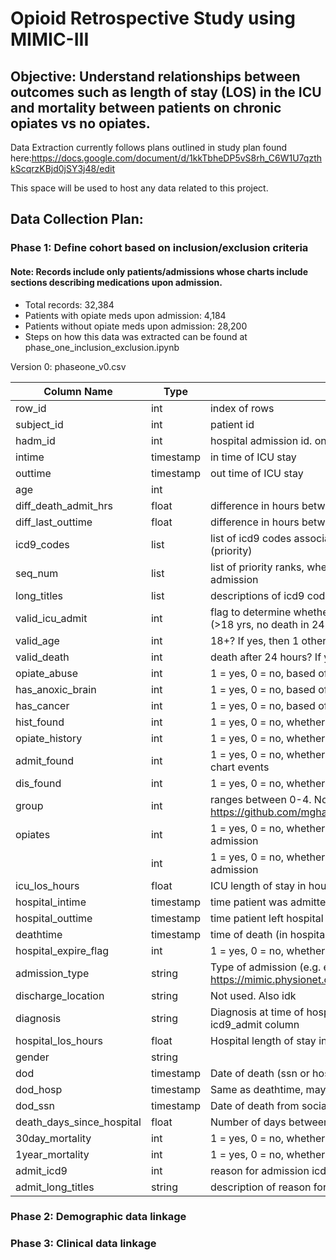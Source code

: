 # Opioid Retrospective Study using MIMIC-III

## Objective: Understand relationships between outcomes such as length of stay (LOS) in the ICU and mortality between patients on chronic opiates vs no opiates.

Data Extraction currently follows plans outlined in study plan found here:https://docs.google.com/document/d/1kkTbheDP5vS8rh_C6W1U7qzthkScqrzKBjd0jSY3j48/edit


This space will be used to host any data related to this project. 

## Data Collection Plan: 
### Phase 1: Define cohort based on inclusion/exclusion criteria
#### Note: Records include only patients/admissions whose charts include sections describing medications upon admission. 

* Total records: 32,384
* Patients with opiate meds upon admission: 4,184
* Patients without opiate meds upon admission: 28,200
* Steps on how this data was extracted can be found at phase_one_inclusion_exclusion.ipynb

Version 0: phaseone_v0.csv

| Column Name               | Type         | Description                                                                                                                             |
|---------------------------|--------------|-----------------------------------------------------------------------------------------------------------------------------------------|
| row_id                    | int          | index of rows                                                                                                                           |
| subject_id                | int          | patient id                                                                                                                              |
| hadm_id                   | int          | hospital admission id. one patient can have multiple id's                                                                               |
| intime                    | timestamp    | in time of ICU stay                                                                                                                     |
| outtime                   | timestamp    | out time of ICU stay                                                                                                                    |
| age                       | int          |                                                                                                                                         |
| diff_death_admit_hrs      | float        | difference in hours between time of death and time of icu admission                                                                     |
| diff_last_outtime         | float        | difference in hours between ICU in time and patient's last ICU outtime                                                                  |
| icd9_codes                | list<int>    | list of icd9 codes associated with this patient/admission, ordered by seq_num (priority)                                                |
| seq_num                   | list<int>    | list of priority ranks, where 1 is the highest rank, indicating reason for admission                                                    |
| long_titles               | list<string> | descriptions of icd9 codes                                                                                                              |
| valid_icu_admit           | int          | flag to determine whether or not icu admit is valid based on study conditions (>18 yrs, no death in 24 hrs). 1 means is valid, 0 is not |
| valid_age                 | int          | 18+? If yes, then 1 otherwise 0                                                                                                         |
| valid_death               | int          | death after 24 hours? If yes, the 1 otherwise 0                                                                                         |
| opiate_abuse              | int          | 1 = yes, 0 = no, based off of icd9 substance abuse codes                                                                                |
| has_anoxic_brain          | int          | 1 = yes, 0 = no, based off of icd9 code for anoxic brain injury                                                                         |
| has_cancer                | int          | 1 = yes, 0 = no, based off of icd9 codes for neoplasms                                                                                  |
| hist_found                | int          | 1 = yes, 0 = no, whether or not patient history found in chart events                                                                   |
| opiate_history            | int          | 1 = yes, 0 = no, whether or not opiate history found in  patient history                                                                |
| admit_found               | int          | 1 = yes, 0 = no, whether or not patient medications on admission found in chart events                                                  |
| dis_found                 | int          | 1 = yes, 0 = no, whether or not patient discharge meds found in chart events                                                            |
| group                     | int          | ranges between 0-4. Not used. See https://github.com/mghassem/medicationCategories/blob/master/finddrugs.py                             |
| opiates                   | int          | 1 = yes, 0 = no, whether or not opiates found in patient medications on admission                                                       |
| <drug name>               | int          | 1 = yes, 0 = no, whether or not particular drug found in patient medications on admission                                               |
| icu_los_hours             | float        | ICU length of stay in hours                                                                                                             |
| hospital_intime           | timestamp    | time patient was admitted to hospital                                                                                                   |
| hospital_outtime          | timestamp    | time patient left hospital                                                                                                              |
| deathtime                 | timestamp    | time of death (in hospital)                                                                                                             |
| hospital_expire_flag      | int          | 1 = yes, 0 = no, whether or not patient died in hospital                                                                                |
| admission_type            | string       | Type of admission (e.g. emergency). For more info see https://mimic.physionet.org/mimictables/admissions/                               |
| discharge_location        | string       | Not used. Also idk                                                                                                                      |
| diagnosis                 | string       | Diagnosis at time of hospital admit. But more precise admit reason is icd9_admit column                                                 |
| hospital_los_hours        | float        | Hospital length of stay in hours                                                                                                        |
| gender                    | string       |                                                                                                                                         |
| dod                       | timestamp    | Date of death (ssn or hospital rec)                                                                                                     |
| dod_hosp                  | timestamp    | Same as deathtime, maybe                                                                                                                |
| dod_ssn                   | timestamp    | Date of death from social security info                                                                                                 |
| death_days_since_hospital | float        | Number of days between dod and hospital outtime                                                                                         |
| 30day_mortality           | int          | 1 = yes, 0 = no, whether or not patient died within 30 days of leaving hospital                                                         |
| 1year_mortality           | int          | 1 = yes, 0 = no, whether or not patient died within 1 year of leaving hospital                                                          |
| admit_icd9                | int          | reason for admission icd9 code                                                                                                          |
| admit_long_titles         | string       | description of reason for admission icd9 code                                                                                           |
### Phase 2: Demographic data linkage
### Phase 3: Clinical data linkage
